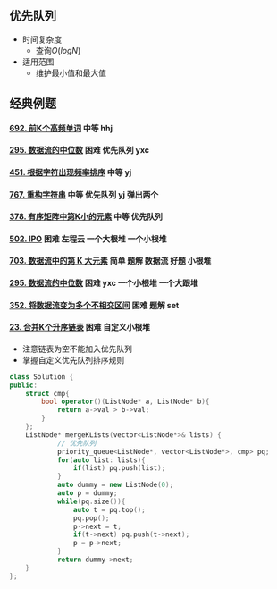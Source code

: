 ## 优先队列

-   时间复杂度
    -   查询$O(log N)$
-   适用范围
    -   维护最小值和最大值

## 经典例题

#### [692. 前K个高频单词](https://leetcode-cn.com/problems/top-k-frequent-words/)   中等 hhj

#### [295. 数据流的中位数](https://leetcode-cn.com/problems/find-median-from-data-stream/)  困难 优先队列 yxc

#### [451. 根据字符出现频率排序](https://leetcode-cn.com/problems/sort-characters-by-frequency/) 中等 yj 

#### [767. 重构字符串](https://leetcode-cn.com/problems/reorganize-string/) 中等 优先队列 yj 弹出两个

#### [378. 有序矩阵中第K小的元素](https://leetcode-cn.com/problems/kth-smallest-element-in-a-sorted-matrix/) 中等 优先队列

#### [502. IPO](https://leetcode-cn.com/problems/ipo/) 困难 左程云 一个大根堆 一个小根堆

#### [703. 数据流中的第 K 大元素](https://leetcode-cn.com/problems/kth-largest-element-in-a-stream/) 简单 题解 数据流 好题  小根堆

#### [295. 数据流的中位数](https://leetcode-cn.com/problems/find-median-from-data-stream/) 困难 yxc  一个小根堆 一个大跟堆 

#### [352. 将数据流变为多个不相交区间](https://leetcode-cn.com/problems/data-stream-as-disjoint-intervals/) 困难 题解 set 

#### [23. 合并K个升序链表](https://leetcode-cn.com/problems/merge-k-sorted-lists/) 困难 自定义小根堆

-   注意链表为空不能加入优先队列
-   掌握自定义优先队列排序规则

```cpp
class Solution {
public:
    struct cmp{
        bool operator()(ListNode* a, ListNode* b){
            return a->val > b->val;
        }
    };
    ListNode* mergeKLists(vector<ListNode*>& lists) {
            // 优先队列
            priority_queue<ListNode*, vector<ListNode*>, cmp> pq; 
            for(auto list: lists){
                if(list) pq.push(list);
            }
            auto dummy = new ListNode(0);
            auto p = dummy;
            while(pq.size()){
                auto t = pq.top();
                pq.pop();
                p->next = t;
                if(t->next) pq.push(t->next);
                p = p->next;
            }
            return dummy->next;
    }
};
```





